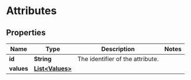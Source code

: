 # Attributes

## Properties

 Name       | Type                                | Description                      | Notes 
------------|-------------------------------------|----------------------------------|-------
 **id**     | **String**                          | The identifier of the attribute. |
 **values** | [**List&lt;Values&gt;**](Values.md) |                                  | 



